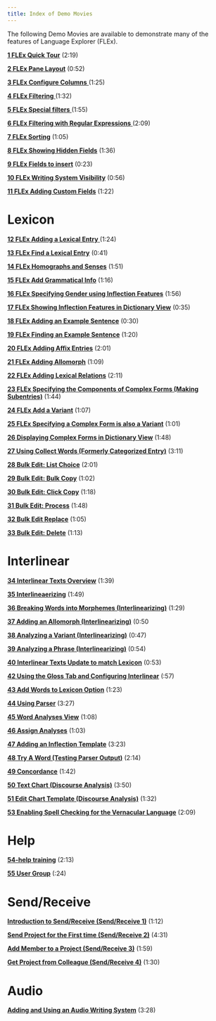 ```yaml
---
title: Index of Demo Movies
---
```

The following Demo Movies are available to demonstrate many of the features of Language Explorer (FLEx).

[**1 FLEx Quick Tour**](https://vimeo.com/showcase/3123523/video/111419885) (2:19)

[**2 FLEx Pane Layout**](https://vimeo.com/showcase/3123523/video/111419886) (0:52)

[**3 FLEx Configure Columns** ](https://vimeo.com/showcase/3123523/video/111419888)(1:25)

[**4 FLEx Filtering** ](https://vimeo.com/showcase/3123523/video/111419890)(1:32)

[**5 FLEx Special filters** ](https://vimeo.com/showcase/3123523/video/111419891)(1:55)

[**6 FLEx Filtering with Regular Expressions** ](https://vimeo.com/showcase/3123523/video/111421267)(2:09)

[**7 FLEx Sorting**](https://vimeo.com/showcase/3123523/video/111421269) (1:05)

[**8 FLEx Showing Hidden Fields**](https://vimeo.com/showcase/3123523/video/111421271) (1:36)

[**9 FLEx Fields to insert**](https://vimeo.com/showcase/3123523/video/111421272) (0:23)

[**10 FLEx Writing System Visibility**](https://vimeo.com/showcase/3123523/video/111421275) (0:56)

[**11 FLEx Adding Custom Fields**](https://vimeo.com/showcase/3123523/video/111522255) (1:22)

# Lexicon

[**12 FLEx Adding a Lexical Entry** ](https://vimeo.com/showcase/3123523/video/111522254)(1:24)

[**13 FLEx Find a Lexical Entry**](https://vimeo.com/showcase/3123523/video/111522253) (0:41)

[**14 FLEx Homographs and Senses**](https://vimeo.com/showcase/3123523/video/111522256) (1:51)

[**15 FLEx Add Grammatical Info**](https://vimeo.com/showcase/3123523/video/116262072) (1:16)

[**16 FLEx Specifying Gender using Inflection Features**](https://vimeo.com/showcase/3123523/video/116262073) (1:56)

[**17 FLEx Showing Inflection Features in Dictionary View**](https://vimeo.com/showcase/3123523/video/116262074) (0:35)

[**18 FLEx Adding an Example Sentence**](https://vimeo.com/showcase/3123523/video/116262081) (0:30)

[**19 FLEx Finding an Example Sentence**](https://vimeo.com/showcase/3123523/video/116262082) (1:20)

[**20 FLEx Adding Affix Entries**](https://vimeo.com/showcase/3123523/video/116264098) (2:01)

[**21 FLEx Adding Allomorph**](https://vimeo.com/showcase/3123523/video/116264100) (1:09)

[**22 FLEx Adding Lexical Relations**](https://vimeo.com/showcase/3123523/video/116264101) (2:11)

[**23 FLEx Specifying the Components of Complex Forms (Making Subentries)**](https://vimeo.com/showcase/3123523/video/116264102) (1:44)

[**24 FLEx Add a Variant**](https://vimeo.com/showcase/3123523/video/116264104) (1:07)

[**25 FLEx Specifying a Complex Form is also a Variant**](https://vimeo.com/showcase/3123523/video/116266119) (1:01)

[**26 Displaying Complex Forms in Dictionary View**](https://vimeo.com/showcase/3123523/video/118855078) (1:48)

[**27 Using Collect Words (Formerly Categorized Entry)**](https://vimeo.com/showcase/3123523/video/116266123) (3:11)

[**28 Bulk Edit: List Choice**](https://vimeo.com/showcase/3123523/video/116266128) (2:01)

[**29 Bulk Edit: Bulk Copy**](https://vimeo.com/showcase/3123523/video/116266132) (1:02)

[**30 Bulk Edit: Click Copy**](https://vimeo.com/showcase/3123523/video/116326033) (1:18)

[**31 Bulk Edit: Process**](https://vimeo.com/showcase/3123523/video/116326034) (1:48)

[**32 Bulk Edit Replace**](https://vimeo.com/showcase/3123523/video/191684691) (1:05)

[**33 Bulk Edit: Delete**](https://vimeo.com/showcase/3123523/video/116326036) (1:13)

# Interlinear

[**34 Interlinear Texts Overview**](https://vimeo.com/showcase/3123523/video/116326037) (1:39)

[**35 Interlineaerizing**](https://vimeo.com/showcase/3123523/video/117592920) (1:49)

[**36 Breaking Words into Morphemes (Interlinearizing)**](https://vimeo.com/showcase/3123523/video/129897276) (1:29)

[**37 Adding an Allomorph (Interlinearizing)**](https://vimeo.com/showcase/3123523/video/129897283) (0:50

[**38 Analyzing a Variant (Interlinearizing)**](https://vimeo.com/showcase/3123523/video/129897288) (0:47)

[**39 Analyzing a Phrase (Interlinearizing)**](https://vimeo.com/showcase/3123523/video/129897290) (0:54)

[**40 Interlinear Texts Update to match Lexicon**](https://vimeo.com/showcase/3123523/video/129897292) (0:53)

[**42 Using the Gloss Tab and Configuring Interlinear**](https://vimeo.com/showcase/3123523/video/191684692) (:57)

[**43 Add Words to Lexicon Option**](https://vimeo.com/showcase/3123523/video/191684693) (1:23)

[**44 Using Parser**](https://vimeo.com/showcase/3123523/video/191684687) (3:27)

[**45 Word Analyses View**](https://vimeo.com/showcase/3123523/video/191684686) (1:08)

[**46 Assign Analyses**](https://vimeo.com/showcase/3123523/video/118855079) (1:03)

[**47 Adding an Inflection Template**](https://vimeo.com/showcase/3123523/video/191684690) (3:23)

[**48 Try A Word (Testing Parser Output)**](https://vimeo.com/showcase/3123523/video/191684689) (2:14)

[**49 Concordance**](https://vimeo.com/showcase/3123523/video/191683746) (1:42)

[**50 Text Chart (Discourse Analysis)**](https://vimeo.com/showcase/3123523/video/191684720) (3:50)

[**51 Edit Chart Template (Discourse Analysis)**](https://vimeo.com/showcase/3123523/video/191684719) (1:32)

[**53 Enabling Spell Checking for the Vernacular Language**](https://vimeo.com/showcase/3123523/video/191684739) (2:09)

# Help

[**54-help training**](https://vimeo.com/showcase/3123523/video/191684737) (2:13)

[**55 User Group**](https://vimeo.com/showcase/3123523/video/191684738) (:24)

# Send/Receive

[**Introduction to Send/Receive (Send/Receive 1)**](https://vimeo.com/showcase/3123523/video/111737713) (1:12)

[**Send Project for the First time (Send/Receive 2)**](https://vimeo.com/showcase/3123523/video/111737712) (4:31)

[**Add Member to a Project (Send/Receive 3)**](https://vimeo.com/showcase/3123523/video/111737711) (1:59)

[**Get Project from Colleague (Send/Receive 4)**](https://vimeo.com/showcase/3123523/video/111737710) (1:30)

# Audio

[**Adding and Using an Audio Writing System**](https://vimeo.com/showcase/3123523/video/126138701) (3:28)
